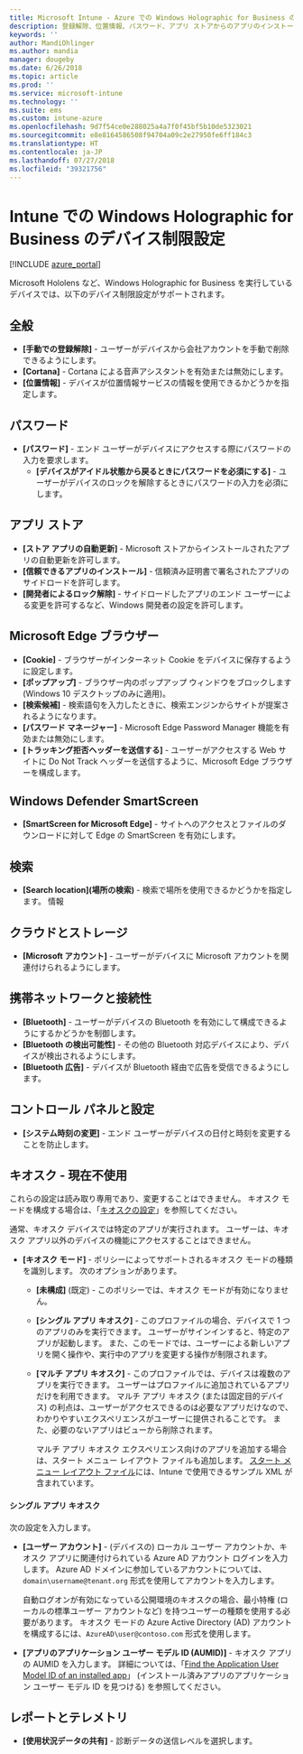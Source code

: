```yaml
---
title: Microsoft Intune - Azure での Windows Holographic for Business のデバイス制限 | Microsoft Docs
description: 登録解除、位置情報、パスワード、アプリ ストアからのアプリのインストール、Edge の Cookie とポップアップ、Windows Defender、検索、クラウドと記憶域、Bluetooth の接続、システム時刻、Azure の使用状況データなど、Windows Holographic for Business の Microsoft Intune でのデバイス制限設定について説明し、これらの設定を構成します。
keywords: ''
author: MandiOhlinger
ms.author: mandia
manager: dougeby
ms.date: 6/26/2018
ms.topic: article
ms.prod: ''
ms.service: microsoft-intune
ms.technology: ''
ms.suite: ems
ms.custom: intune-azure
ms.openlocfilehash: 9d7f54ce0e288025a4a7f0f45bf5b10de5323021
ms.sourcegitcommit: e8e8164586508f94704a09c2e27950fe6ff184c3
ms.translationtype: HT
ms.contentlocale: ja-JP
ms.lasthandoff: 07/27/2018
ms.locfileid: "39321756"
---
```

# <a name="device-restriction-settings-for-windows-holographic-for-business-in-intune"></a>Intune での Windows Holographic for Business のデバイス制限設定

[!INCLUDE [azure_portal](./includes/azure_portal.md)]

Microsoft Hololens など、Windows Holographic for Business を実行しているデバイスでは、以下のデバイス制限設定がサポートされます。

## <a name="general"></a>全般

- **[手動での登録解除]** - ユーザーがデバイスから会社アカウントを手動で削除できるようにします。
- **[Cortana]** - Cortana による音声アシスタントを有効または無効にします。
- **[位置情報]** - デバイスが位置情報サービスの情報を使用できるかどうかを指定します。

## <a name="password"></a>パスワード
-   **[パスワード]** - エンド ユーザーがデバイスにアクセスする際にパスワードの入力を要求します。
    -   **[デバイスがアイドル状態から戻るときにパスワードを必須にする]** - ユーザーがデバイスのロックを解除するときにパスワードの入力を必須にします。

## <a name="app-store"></a>アプリ ストア

-   **[ストア アプリの自動更新]** - Microsoft ストアからインストールされたアプリの自動更新を許可します。
-   **[信頼できるアプリのインストール]** - 信頼済み証明書で署名されたアプリのサイドロードを許可します。
-   **[開発者によるロック解除]** - サイドロードしたアプリのエンド ユーザーによる変更を許可するなど、Windows 開発者の設定を許可します。

## <a name="edge-browser"></a>Microsoft Edge ブラウザー

-   **[Cookie]** - ブラウザーがインターネット Cookie をデバイスに保存するように設定します。
-   **[ポップアップ]** - ブラウザー内のポップアップ ウィンドウをブロックします (Windows 10 デスクトップのみに適用)。
-   **[検索候補]** - 検索語句を入力したときに、検索エンジンからサイトが提案されるようになります。
-   **[パスワード マネージャー]** - Microsoft Edge Password Manager 機能を有効または無効にします。
- **[トラッキング拒否ヘッダーを送信する]** - ユーザーがアクセスする Web サイトに Do Not Track ヘッダーを送信するように、Microsoft Edge ブラウザーを構成します。

## <a name="windows-defender-smart-screen"></a>Windows Defender SmartScreen

- **[SmartScreen for Microsoft Edge]** - サイトへのアクセスとファイルのダウンロードに対して Edge の SmartScreen を有効にします。

## <a name="search"></a>検索
- **[Search location]\(場所の検索\)** - 検索で場所を使用できるかどうかを指定します。 情報

## <a name="cloud-and-storage"></a>クラウドとストレージ
-   **[Microsoft アカウント]** - ユーザーがデバイスに Microsoft アカウントを関連付けられるようにします。

## <a name="cellular-and-connectivity"></a>携帯ネットワークと接続性

-   **[Bluetooth]** - ユーザーがデバイスの Bluetooth を有効にして構成できるようにするかどうかを制御します。
-   **[Bluetooth の検出可能性]** - その他の Bluetooth 対応デバイスにより、デバイスが検出されるようにします。
-   **[Bluetooth 広告]** - デバイスが Bluetooth 経由で広告を受信できるようにします。

## <a name="control-panel-and-settings"></a>コントロール パネルと設定

- **[システム時刻の変更]** - エンド ユーザーがデバイスの日付と時刻を変更することを防止します。

## <a name="kiosk---obsolete"></a>キオスク - 現在不使用

これらの設定は読み取り専用であり、変更することはできません。 キオスク モードを構成する場合は、「[キオスクの設定](kiosk-settings.md#windows-holographic-for-business)」を参照してください。

通常、キオスク デバイスでは特定のアプリが実行されます。 ユーザーは、キオスク アプリ以外のデバイスの機能にアクセスすることはできません。

- **[キオスク モード]** - ポリシーによってサポートされるキオスク モードの種類を識別します。 次のオプションがあります。

  - **[未構成]** (既定) - このポリシーでは、キオスク モードが有効になりません。 
  - **[シングル アプリ キオスク]** - このプロファイルの場合、デバイスで 1 つのアプリのみを実行できます。 ユーザーがサインインすると、特定のアプリが起動します。 また、このモードでは、ユーザーによる新しいアプリを開く操作や、実行中のアプリを変更する操作が制限されます。
  - **[マルチ アプリ キオスク]** - このプロファイルでは、デバイスは複数のアプリを実行できます。 ユーザーはプロファイルに追加されているアプリだけを利用できます。 マルチ アプリ キオスク (または固定目的デバイス) の利点は、ユーザーがアクセスできるのは必要なアプリだけなので、わかりやすいエクスペリエンスがユーザーに提供されることです。 また、必要のないアプリはビューから削除されます。 
  
    マルチ アプリ キオスク エクスペリエンス向けのアプリを追加する場合は、スタート メニュー レイアウト ファイルも追加します。 [スタート メニュー レイアウト ファイル](https://docs.microsoft.com/hololens/hololens-kiosk#start-layout-file-for-intune)には、Intune で使用できるサンプル XML が含まれています。 

#### <a name="single-app-kiosks"></a>シングル アプリ キオスク
次の設定を入力します。

- **[ユーザー アカウント]** - (デバイスの) ローカル ユーザー アカウントか、キオスク アプリに関連付けられている Azure AD アカウント ログインを入力します。 Azure AD ドメインに参加しているアカウントについては、`domain\username@tenant.org` 形式を使用してアカウントを入力します。 

    自動ログオンが有効になっている公開環境のキオスクの場合、最小特権 (ローカルの標準ユーザー アカウントなど) を持つユーザーの種類を使用する必要があります。 キオスク モードの Azure Active Directory (AD) アカウントを構成するには、`AzureAD\user@contoso.com` 形式を使用します。

- **[アプリのアプリケーション ユーザー モデル ID (AUMID)]** - キオスク アプリの AUMID を入力します。 詳細については、「[Find the Application User Model ID of an installed app](https://docs.microsoft.com/windows-hardware/customize/enterprise/find-the-application-user-model-id-of-an-installed-app)」 (インストール済みアプリのアプリケーション ユーザー モデル ID を見つける) を参照してください。

## <a name="reporting-and-telemetry"></a>レポートとテレメトリ

- **[使用状況データの共有]** - 診断データの送信レベルを選択します。
